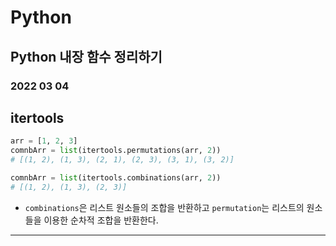 # Python

## Python 내장 함수 정리하기

### **2022 03 04**

## itertools

```python
arr = [1, 2, 3]
comnbArr = list(itertools.permutations(arr, 2))
# [(1, 2), (1, 3), (2, 1), (2, 3), (3, 1), (3, 2)]

comnbArr = list(itertools.combinations(arr, 2))
# [(1, 2), (1, 3), (2, 3)]
```

- `combinations`은 리스트 원소들의 조합을 반환하고 `permutation`는 리스트의 원소들을 이용한 순차적 조합을 반환한다.

---
